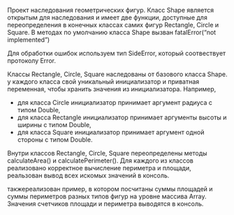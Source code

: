 Проект наследования геометрических фигур. 
Класс Shape является открытым для наследования и имеет две функции, доступные для переопределения в конечных классах самих фигур Rectangle, Circle и Square.
В методах по умолчанию класса Shape  вызван fatalError(“not implemented”)

Для обработки ошибок используем тип SideError, который соотвествует протоколу Error.

Классы Rectangle, Circle, Square наследованы от базового класса Shape.
у каждого класса свой уникальный инициализатор и приватная переменная, чтобы хранить значения из инициализатора. 
Например,
- для класса Circle инициализатор принимает аргумент радиуса с типом Double,
- для класса Rectangle инициализатор принимает аргументы высоты и ширины с типом Double,
- для класса Square инициализатор принимает аргумент одной стороны с типом Double.

Внутри классов Rectangle, Circle, Square переопределены методы calculateArea() и calculatePerimeter().
Для каждого из классов реализовано корректное вычисление периметра и площади, реальзован вывод всех искомых значений в консоль.

такжереализован пример, в котором посчитаны суммы площадей и суммы периметров разных типов фигур на уровне массива Array<Shape>. 
Значения счетчиков площади и периметра выводятся в консоль.